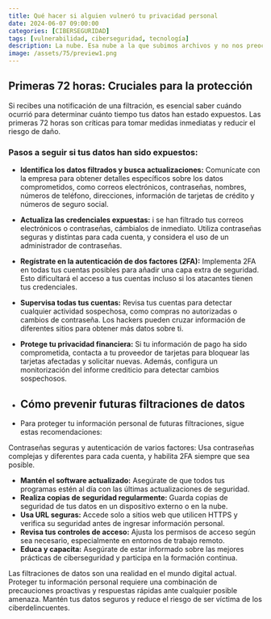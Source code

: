 ```yaml
---
title: Qué hacer si alguien vulneró tu privacidad personal
date: 2024-06-07 09:00:00 
categories: [CIBERSEGURIDAD]
tags: [vulnerabilidad, ciberseguridad, tecnología]
description: La nube. Esa nube a la que subimos archivos y no nos preocupamos de ello. Pues para que puedas subir archivos de forma segura a esa nube os traemos Cryptomator.
image: /assets/75/preview1.png
---
```


## Primeras 72 horas: Cruciales para la protección

Si recibes una notificación de una filtración, es esencial saber cuándo ocurrió para determinar cuánto tiempo tus datos han estado expuestos. Las primeras 72 horas son críticas para tomar medidas inmediatas y reducir el riesgo de daño.

### Pasos a seguir si tus datos han sido expuestos:

- **Identifica los datos filtrados y busca actualizaciones:** Comunícate con la empresa para obtener detalles específicos sobre los datos comprometidos, como correos electrónicos, contraseñas, nombres, números de teléfono, direcciones, información de tarjetas de crédito y números de seguro social.

- **Actualiza las credenciales expuestas:** i se han filtrado tus correos electrónicos o contraseñas, cámbialos de inmediato. Utiliza contraseñas seguras y distintas para cada cuenta, y considera el uso de un administrador de contraseñas.

- **Regístrate en la autenticación de dos factores (2FA):** Implementa 2FA en todas tus cuentas posibles para añadir una capa extra de seguridad. Esto dificultará el acceso a tus cuentas incluso si los atacantes tienen tus credenciales.

- **Supervisa todas tus cuentas:** Revisa tus cuentas para detectar cualquier actividad sospechosa, como compras no autorizadas o cambios de contraseña. Los hackers pueden cruzar información de diferentes sitios para obtener más datos sobre ti.

- **Protege tu privacidad financiera:** Si tu información de pago ha sido comprometida, contacta a tu proveedor de tarjetas para bloquear las tarjetas afectadas y solicitar nuevas. Además, configura un monitorización del informe crediticio para detectar cambios sospechosos.

- ## Cómo prevenir futuras filtraciones de datos

- Para proteger tu información personal de futuras filtraciones, sigue estas recomendaciones:

Contraseñas seguras y autenticación de varios factores: Usa contraseñas complejas y diferentes para cada cuenta, y habilita 2FA siempre que sea posible.

- **Mantén el software actualizado:** Asegúrate de que todos tus programas estén al día con las últimas actualizaciones de seguridad.
- **Realiza copias de seguridad regularmente:** Guarda copias de seguridad de tus datos en un dispositivo externo o en la nube.
- **Usa URL seguras:** Accede solo a sitios web que utilicen HTTPS y verifica su seguridad antes de ingresar información personal.
- **Revisa tus controles de acceso:** Ajusta los permisos de acceso según sea necesario, especialmente en entornos de trabajo remoto.
- **Educa y capacita:** Asegúrate de estar informado sobre las mejores prácticas de ciberseguridad y participa en la formación continua.

Las filtraciones de datos son una realidad en el mundo digital actual. Proteger tu información personal requiere una combinación de precauciones proactivas y respuestas rápidas ante cualquier posible amenaza. Mantén tus datos seguros y reduce el riesgo de ser víctima de los ciberdelincuentes.
